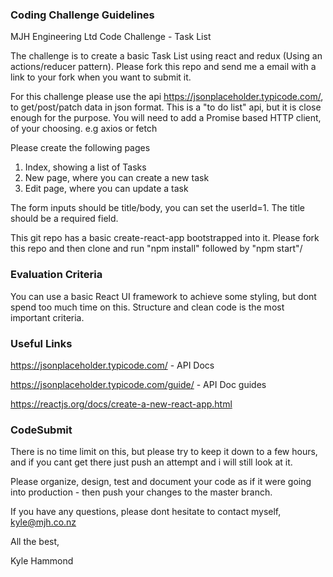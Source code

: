### Coding Challenge Guidelines
MJH Engineering Ltd Code Challenge - Task List

The challenge is to create a basic Task List using react and redux (Using an actions/reducer pattern).
Please fork this repo and send me a email with a link to your fork when you want to submit it.


For this challenge please use the api https://jsonplaceholder.typicode.com/, to get/post/patch data in json format.
This is a "to do list" api, but it is close enough for the purpose. 
You will need to add a Promise based HTTP client, of your choosing. e.g axios or fetch


Please create the following pages
1. Index, showing a list of Tasks
2. New page, where you can create a new task
3. Edit page, where you can update a task

The form inputs should be title/body, you can set the userId=1.
The title should be a required field.

This git repo has a basic create-react-app bootstrapped into it.
Please fork this repo and then clone and run "npm install" followed by "npm start"/


### Evaluation Criteria
You can use a basic React UI framework to achieve some styling, but dont spend too much time on this. 
Structure and clean code is the most important criteria.

### Useful Links
https://jsonplaceholder.typicode.com/ - API Docs

https://jsonplaceholder.typicode.com/guide/ - API Doc guides

https://reactjs.org/docs/create-a-new-react-app.html


### CodeSubmit

There is no time limit on this, but please try to keep it down to a few hours, and if you cant get there just push an attempt and i will still look at it.

Please organize, design, test and document your code as if it were
going into production - then push your changes to the master branch.


If you have any questions, please dont hesitate to contact myself, kyle@mjh.co.nz

All the best,

Kyle Hammond

